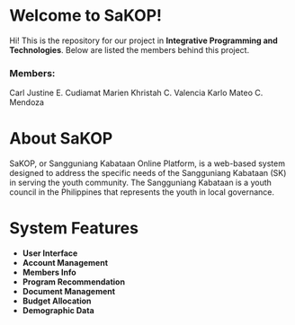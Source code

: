 # Welcome to SaKOP!

Hi! This is the repository for our project in  **Integrative Programming and Technologies**. Below are listed the members behind this project.

### Members:
Carl Justine E. Cudiamat
Marien Khristah C. Valencia
Karlo Mateo C. Mendoza

# About SaKOP
SaKOP, or Sangguniang Kabataan Online Platform, is a web-based system designed to address the specific needs of the Sangguniang Kabataan (SK) in serving the youth community. The Sangguniang Kabataan is a youth council in the Philippines that represents the youth in local governance.

# System Features

- **User Interface**
- **Account Management**
- **Members Info**
- **Program Recommendation**
- **Document Management**
- **Budget Allocation**
- **Demographic Data**
